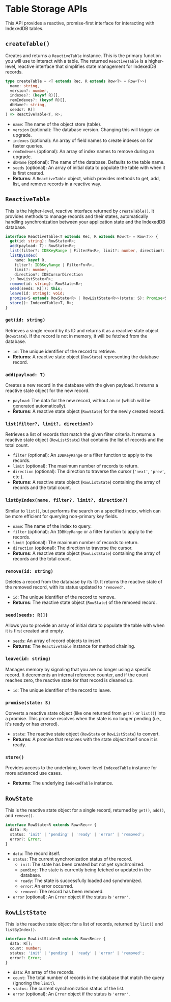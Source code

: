 # Table Storage APIs

This API provides a reactive, promise-first interface for interacting with IndexedDB tables.

## `createTable()`

Creates and returns a `ReactiveTable` instance. This is the primary function you will use to interact with a table. The returned `ReactiveTable` is a higher-level, reactive interface that simplifies state management for IndexedDB records.

```typescript
type createTable = <T extends Rec, R extends Row<T> = Row<T>>(
  name: string,
  version?: number,
  indexes?: (keyof R)[],
  remIndexes?: (keyof R)[],
  dbName?: string,
  seeds?: R[]
) => ReactiveTable<T, R>;
```

- `name`: The name of the object store (table).
- `version` (optional): The database version. Changing this will trigger an upgrade.
- `indexes` (optional): An array of field names to create indexes on for faster queries.
- `remIndexes` (optional): An array of index names to remove during an upgrade.
- `dbName` (optional): The name of the database. Defaults to the table name.
- `seeds` (optional): An array of initial data to populate the table with when it is first created.
- **Returns**: A `ReactiveTable` object, which provides methods to get, add, list, and remove records in a reactive way.

## `ReactiveTable`

This is the higher-level, reactive interface returned by `createTable()`. It provides methods to manage records and their states, automatically handling synchronization between your application state and the IndexedDB database.

```typescript
interface ReactiveTable<T extends Rec, R extends Row<T> = Row<T>> {
  get(id: string): RowState<R>;
  add(payload: T): RowState<R>;
  list(filter?: IDBKeyRange | FilterFn<R>, limit?: number, direction?: IDBCursorDirection): RowListState<R>;
  listByIndex(
    name: keyof R,
    filter?: IDBKeyRange | FilterFn<R>,
    limit?: number,
    direction?: IDBCursorDirection
  ): RowListState<R>;
  remove(id: string): RowState<R>;
  seed(seeds: R[]): this;
  leave(id: string): void;
  promise<S extends RowState<R> | RowListState<R>>(state: S): Promise<S>;
  store(): IndexedTable<T, R>;
}
```

### `get(id: string)`

Retrieves a single record by its ID and returns it as a reactive state object (`RowState`). If the record is not in memory, it will be fetched from the database.

- `id`: The unique identifier of the record to retrieve.
- **Returns**: A reactive state object (`RowState`) representing the database record.

### `add(payload: T)`

Creates a new record in the database with the given payload. It returns a reactive state object for the new record.

- `payload`: The data for the new record, without an `id` (which will be generated automatically).
- **Returns**: A reactive state object (`RowState`) for the newly created record.

### `list(filter?, limit?, direction?)`

Retrieves a list of records that match the given filter criteria. It returns a reactive state object (`RowListState`) that contains the list of records and the total count.

- `filter` (optional): An `IDBKeyRange` or a filter function to apply to the records.
- `limit` (optional): The maximum number of records to return.
- `direction` (optional): The direction to traverse the cursor (`'next'`, `'prev'`, etc.).
- **Returns**: A reactive state object (`RowListState`) containing the array of records and the total count.

### `listByIndex(name, filter?, limit?, direction?)`

Similar to `list()`, but performs the search on a specified index, which can be more efficient for querying non-primary key fields.

- `name`: The name of the index to query.
- `filter` (optional): An `IDBKeyRange` or a filter function to apply to the records.
- `limit` (optional): The maximum number of records to return.
- `direction` (optional): The direction to traverse the cursor.
- **Returns**: A reactive state object (`RowListState`) containing the array of records and the total count.

### `remove(id: string)`

Deletes a record from the database by its ID. It returns the reactive state of the removed record, with its status updated to `'removed'`.

- `id`: The unique identifier of the record to remove.
- **Returns**: The reactive state object (`RowState`) of the removed record.

### `seed(seeds: R[])`

Allows you to provide an array of initial data to populate the table with when it is first created and empty.

- `seeds`: An array of record objects to insert.
- **Returns**: The `ReactiveTable` instance for method chaining.

### `leave(id: string)`

Manages memory by signaling that you are no longer using a specific record. It decrements an internal reference counter, and if the count reaches zero, the reactive state for that record is cleaned up.

- `id`: The unique identifier of the record to leave.

### `promise(state: S)`

Converts a reactive state object (like one returned from `get()` or `list()`) into a promise. This promise resolves when the state is no longer pending (i.e., it's ready or has errored).

- `state`: The reactive state object (`RowState` or `RowListState`) to convert.
- **Returns**: A promise that resolves with the state object itself once it is ready.

### `store()`

Provides access to the underlying, lower-level `IndexedTable` instance for more advanced use cases.

- **Returns**: The underlying `IndexedTable` instance.

## `RowState`

This is the reactive state object for a single record, returned by `get()`, `add()`, and `remove()`.

```typescript
interface RowState<R extends Row<Rec>> {
  data: R;
  status: 'init' | 'pending' | 'ready' | 'error' | 'removed';
  error?: Error;
}
```

- `data`: The record itself.
- `status`: The current synchronization status of the record.
  - `init`: The state has been created but not yet synchronized.
  - `pending`: The state is currently being fetched or updated in the database.
  - `ready`: The state is successfully loaded and synchronized.
  - `error`: An error occurred.
  - `removed`: The record has been removed.
- `error` (optional): An `Error` object if the status is `'error'`.

## `RowListState`

This is the reactive state object for a list of records, returned by `list()` and `listByIndex()`.

```typescript
interface RowListState<R extends Row<Rec>> {
  data: R[];
  count: number;
  status: 'init' | 'pending' | 'ready' | 'error' | 'removed';
  error?: Error;
}
```

- `data`: An array of the records.
- `count`: The total number of records in the database that match the query (ignoring the `limit`).
- `status`: The current synchronization status of the list.
- `error` (optional): An `Error` object if the status is `'error'`.

